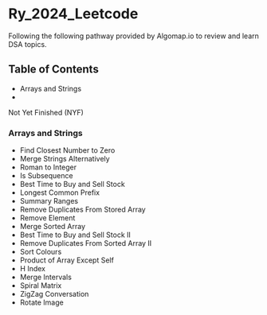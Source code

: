 # Ry_2024_Leetcode

Following the following pathway provided by Algomap.io to review and learn DSA topics.
## Table of Contents
- Arrays and Strings
- 
Not Yet Finished (NYF)

### Arrays and Strings
- Find Closest Number to Zero
- Merge Strings Alternatively
- Roman to Integer
- Is Subsequence
- Best Time to Buy and Sell Stock
- Longest Common Prefix
- Summary Ranges
- Remove Duplicates From Stored Array
- Remove Element
- Merge Sorted Array
- Best Time to Buy and Sell Stock II
- Remove Duplicates From Sorted Array II
- Sort Colours
- Product of Array Except Self
- H Index
- Merge Intervals
- Spiral Matrix
- ZigZag Conversation
- Rotate Image